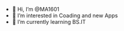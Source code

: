 - 👋 Hi, I’m @MA1601
- 👀 I’m interested in Coading and new Apps 
- 🌱 I’m currently learning BS.IT

<!---
MA1601/MA1601 is a ✨ special ✨ repository because its `README.md` (this file) appears on your GitHub profile.
You can click the Preview link to take a look at your changes.
--->
